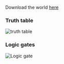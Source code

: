 Download the world [here](https://github.com/HisashiKurokku/7-segment-minecraft-world/releases/tag/world)

### Truth table

![truth table](https://www.electronicshub.org/wp-content/uploads/2014/03/BCD-to-common-anode-7-segment-truth-table.jpg "Truth table")

### Logic gates

![Logic gate](https://www.electricaltechnology.org/wp-content/uploads/2018/05/BCD-to-7-Segment-Display-Decoder.png "Logic gates")

